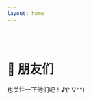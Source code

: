 ```yaml
---
layout: home
---
```


<script setup>
import { VPTeamMembers } from 'vitepress/theme'

const members = [
  {
    avatar: 'https://avatars.githubusercontent.com/u/110143758?v=4',
    name: 'Capybara',
    title: 'Bara Bara Bara!',
    links: [
      { icon: 'github', link: 'https://github.com/wangyinyuan' },
    ]
  },
  {
    avatar: 'https://avatars.githubusercontent.com/u/64010148?v=4',
    name: '拆家大主教',
    title: '🚧WIP: fixing bugs in Earth Online',
    links: [
      { icon: { svg: '<svg aria-hidden="true" height="16" viewBox="0 0 16 16" version="1.1" width="16" data-view-component="true" ><path fill="currentColor" d="m7.775 3.275 1.25-1.25a3.5 3.5 0 1 1 4.95 4.95l-2.5 2.5a3.5 3.5 0 0 1-4.95 0 .751.751 0 0 1 .018-1.042.751.751 0 0 1 1.042-.018 1.998 1.998 0 0 0 2.83 0l2.5-2.5a2.002 2.002 0 0 0-2.83-2.83l-1.25 1.25a.751.751 0 0 1-1.042-.018.751.751 0 0 1-.018-1.042Zm-4.69 9.64a1.998 1.998 0 0 0 2.83 0l1.25-1.25a.751.751 0 0 1 1.042.018.751.751 0 0 1 .018 1.042l-1.25 1.25a3.5 3.5 0 1 1-4.95-4.95l2.5-2.5a3.5 3.5 0 0 1 4.95 0 .751.751 0 0 1-.018 1.042.751.751 0 0 1-1.042.018 1.998 1.998 0 0 0-2.83 0l-2.5 2.5a1.998 1.998 0 0 0 0 2.83Z"></path></svg>'}, link: 'https://buuug.top/' },
      { icon: 'github', link: 'https://github.com/HomeArchbishop' },
    ]
  },
  {
    avatar: 'https://avatars.githubusercontent.com/u/67143590?v=4',
    name: 'GoForceX',
    title: '超级摆烂人，很摆烂',
    links: [
      { icon: { svg: '<svg aria-hidden="true" height="16" viewBox="0 0 16 16" version="1.1" width="16" data-view-component="true" ><path fill="currentColor" d="m7.775 3.275 1.25-1.25a3.5 3.5 0 1 1 4.95 4.95l-2.5 2.5a3.5 3.5 0 0 1-4.95 0 .751.751 0 0 1 .018-1.042.751.751 0 0 1 1.042-.018 1.998 1.998 0 0 0 2.83 0l2.5-2.5a2.002 2.002 0 0 0-2.83-2.83l-1.25 1.25a.751.751 0 0 1-1.042-.018.751.751 0 0 1-.018-1.042Zm-4.69 9.64a1.998 1.998 0 0 0 2.83 0l1.25-1.25a.751.751 0 0 1 1.042.018.751.751 0 0 1 .018 1.042l-1.25 1.25a3.5 3.5 0 1 1-4.95-4.95l2.5-2.5a3.5 3.5 0 0 1 4.95 0 .751.751 0 0 1-.018 1.042.751.751 0 0 1-1.042.018 1.998 1.998 0 0 0-2.83 0l-2.5 2.5a1.998 1.998 0 0 0 0 2.83Z"></path></svg>'}, link: 'https://goforcex.top/' },
      { icon: 'github', link: 'https://github.com/GoForceX' },
    ]
  },
  {
    avatar: 'https://avatars.githubusercontent.com/u/137598038?v=4',
    name: 'BOWL',
    title: '🥣🥣🥣',
    links: [
      { icon: { svg: '<svg aria-hidden="true" height="16" viewBox="0 0 16 16" version="1.1" width="16" data-view-component="true" ><path fill="currentColor" d="m7.775 3.275 1.25-1.25a3.5 3.5 0 1 1 4.95 4.95l-2.5 2.5a3.5 3.5 0 0 1-4.95 0 .751.751 0 0 1 .018-1.042.751.751 0 0 1 1.042-.018 1.998 1.998 0 0 0 2.83 0l2.5-2.5a2.002 2.002 0 0 0-2.83-2.83l-1.25 1.25a.751.751 0 0 1-1.042-.018.751.751 0 0 1-.018-1.042Zm-4.69 9.64a1.998 1.998 0 0 0 2.83 0l1.25-1.25a.751.751 0 0 1 1.042.018.751.751 0 0 1 .018 1.042l-1.25 1.25a3.5 3.5 0 1 1-4.95-4.95l2.5-2.5a3.5 3.5 0 0 1 4.95 0 .751.751 0 0 1-.018 1.042.751.751 0 0 1-1.042.018 1.998 1.998 0 0 0-2.83 0l-2.5 2.5a1.998 1.998 0 0 0 0 2.83Z"></path></svg>'}, link: 'https://bowl23.github.io/' },
      { icon: 'github', link: 'https://github.com/bowl23' },
    ]
  },
  {
    avatar: 'https://avatars.githubusercontent.com/u/143786942?v=4',
    name: 'MENGBOOO',
    title: 'A HuStEr, NaMeD MeNgBoOo',
    links: [
      { icon: { svg: '<svg aria-hidden="true" height="16" viewBox="0 0 16 16" version="1.1" width="16" data-view-component="true" ><path fill="currentColor" d="m7.775 3.275 1.25-1.25a3.5 3.5 0 1 1 4.95 4.95l-2.5 2.5a3.5 3.5 0 0 1-4.95 0 .751.751 0 0 1 .018-1.042.751.751 0 0 1 1.042-.018 1.998 1.998 0 0 0 2.83 0l2.5-2.5a2.002 2.002 0 0 0-2.83-2.83l-1.25 1.25a.751.751 0 0 1-1.042-.018.751.751 0 0 1-.018-1.042Zm-4.69 9.64a1.998 1.998 0 0 0 2.83 0l1.25-1.25a.751.751 0 0 1 1.042.018.751.751 0 0 1 .018 1.042l-1.25 1.25a3.5 3.5 0 1 1-4.95-4.95l2.5-2.5a3.5 3.5 0 0 1 4.95 0 .751.751 0 0 1-.018 1.042.751.751 0 0 1-1.042.018 1.998 1.998 0 0 0-2.83 0l-2.5 2.5a1.998 1.998 0 0 0 0 2.83Z"></path></svg>'}, link: 'https://bemosite.fun/' },
      { icon: 'github', link: 'https://github.com/Mengbooo' },
    ]
  },
  {
    avatar: 'https://avatars.githubusercontent.com/u/91679915?v=4',
    name: 'Ray',
    title: 'Rayyyyy',
    links: [
      { icon: 'github', link: 'https://github.com/realRayyy' },
    ]
  },
  {
    avatar: 'https://avatars.githubusercontent.com/u/36541432?v=4',
    name: 'Xeu',
    title: 'Stay focused, dive deep',
    links: [
      { icon: { svg: '<svg aria-hidden="true" height="16" viewBox="0 0 16 16" version="1.1" width="16" data-view-component="true" ><path fill="currentColor" d="m7.775 3.275 1.25-1.25a3.5 3.5 0 1 1 4.95 4.95l-2.5 2.5a3.5 3.5 0 0 1-4.95 0 .751.751 0 0 1 .018-1.042.751.751 0 0 1 1.042-.018 1.998 1.998 0 0 0 2.83 0l2.5-2.5a2.002 2.002 0 0 0-2.83-2.83l-1.25 1.25a.751.751 0 0 1-1.042-.018.751.751 0 0 1-.018-1.042Zm-4.69 9.64a1.998 1.998 0 0 0 2.83 0l1.25-1.25a.751.751 0 0 1 1.042.018.751.751 0 0 1 .018 1.042l-1.25 1.25a3.5 3.5 0 1 1-4.95-4.95l2.5-2.5a3.5 3.5 0 0 1 4.95 0 .751.751 0 0 1-.018 1.042.751.751 0 0 1-1.042.018 1.998 1.998 0 0 0-2.83 0l-2.5 2.5a1.998 1.998 0 0 0 0 2.83Z"></path></svg>'}, link: 'xeu.life' },
      { icon: 'github', link: 'https://github.com/OXeu' },
    ]
  },
  {
    avatar: 'https://avatars.githubusercontent.com/u/5047602?v=4',
    name: 'KSkun',
    title: 'Game Developer',
    links: [
      { icon: { svg: '<svg aria-hidden="true" height="16" viewBox="0 0 16 16" version="1.1" width="16" data-view-component="true" ><path fill="currentColor" d="m7.775 3.275 1.25-1.25a3.5 3.5 0 1 1 4.95 4.95l-2.5 2.5a3.5 3.5 0 0 1-4.95 0 .751.751 0 0 1 .018-1.042.751.751 0 0 1 1.042-.018 1.998 1.998 0 0 0 2.83 0l2.5-2.5a2.002 2.002 0 0 0-2.83-2.83l-1.25 1.25a.751.751 0 0 1-1.042-.018.751.751 0 0 1-.018-1.042Zm-4.69 9.64a1.998 1.998 0 0 0 2.83 0l1.25-1.25a.751.751 0 0 1 1.042.018.751.751 0 0 1 .018 1.042l-1.25 1.25a3.5 3.5 0 1 1-4.95-4.95l2.5-2.5a3.5 3.5 0 0 1 4.95 0 .751.751 0 0 1-.018 1.042.751.751 0 0 1-1.042.018 1.998 1.998 0 0 0-2.83 0l-2.5 2.5a1.998 1.998 0 0 0 0 2.83Z"></path></svg>'}, link: 'https://ksmeow.moe' },
      { icon: 'github', link: 'https://github.com/KSkun' },
    ]
  },
  {
    avatar: 'https://avatars.githubusercontent.com/u/146374476?v=4',
    name: 'SubstanceP',
    title: '有一个画好的天堂在其尽头',
    links: [
      { icon: 'github', link: 'https://github.com/SubstanceP114' },
    ]
  },
  {
    avatar: 'https://avatars.githubusercontent.com/u/102953683?v=4',
    name: 'GaN',
    title: 'Live a live you will remember',
    links: [
      { icon: 'github', link: 'https://github.com/GalliumNitride-DL' },
    ]
  },
  {
    avatar: 'https://avatars.githubusercontent.com/u/102965763?v=4',
    name: 'XLXZ',
    title: 'XiaoLinXiaoZhu',
    links: [
      { icon: { svg: '<svg aria-hidden="true" height="16" viewBox="0 0 16 16" version="1.1" width="16" data-view-component="true" ><path fill="currentColor" d="m7.775 3.275 1.25-1.25a3.5 3.5 0 1 1 4.95 4.95l-2.5 2.5a3.5 3.5 0 0 1-4.95 0 .751.751 0 0 1 .018-1.042.751.751 0 0 1 1.042-.018 1.998 1.998 0 0 0 2.83 0l2.5-2.5a2.002 2.002 0 0 0-2.83-2.83l-1.25 1.25a.751.751 0 0 1-1.042-.018.751.751 0 0 1-.018-1.042Zm-4.69 9.64a1.998 1.998 0 0 0 2.83 0l1.25-1.25a.751.751 0 0 1 1.042.018.751.751 0 0 1 .018 1.042l-1.25 1.25a3.5 3.5 0 1 1-4.95-4.95l2.5-2.5a3.5 3.5 0 0 1 4.95 0 .751.751 0 0 1-.018 1.042.751.751 0 0 1-1.042.018 1.998 1.998 0 0 0-2.83 0l-2.5 2.5a1.998 1.998 0 0 0 0 2.83Z"></path></svg>'}, link: 'https://xiaolinxiaozhu.github.io/' },
      { icon: 'github', link: 'https://github.com/XiaoLinXiaoZhu' },
    ]
  },
  {
    avatar: 'https://avatars.githubusercontent.com/u/56422154?v=4',
    name: 'MAXLIN',
    title: 'MAXLINNN',
    links: [
      { icon: { svg: '<svg aria-hidden="true" height="16" viewBox="0 0 16 16" version="1.1" width="16" data-view-component="true" ><path fill="currentColor" d="m7.775 3.275 1.25-1.25a3.5 3.5 0 1 1 4.95 4.95l-2.5 2.5a3.5 3.5 0 0 1-4.95 0 .751.751 0 0 1 .018-1.042.751.751 0 0 1 1.042-.018 1.998 1.998 0 0 0 2.83 0l2.5-2.5a2.002 2.002 0 0 0-2.83-2.83l-1.25 1.25a.751.751 0 0 1-1.042-.018.751.751 0 0 1-.018-1.042Zm-4.69 9.64a1.998 1.998 0 0 0 2.83 0l1.25-1.25a.751.751 0 0 1 1.042.018.751.751 0 0 1 .018 1.042l-1.25 1.25a3.5 3.5 0 1 1-4.95-4.95l2.5-2.5a3.5 3.5 0 0 1 4.95 0 .751.751 0 0 1-.018 1.042.751.751 0 0 1-1.042.018 1.998 1.998 0 0 0-2.83 0l-2.5 2.5a1.998 1.998 0 0 0 0 2.83Z"></path></svg>'}, link: 'https://maxlinqaq.github.io/about/' },
      { icon: 'github', link: 'https://github.com/MAXLINqaq' },
    ]
  },
  {
    avatar: 'https://avatars.githubusercontent.com/u/111160781?v=4',
    name: 'Chales Xu',
    title: '🌊🌊🌊',
    links: [
      { icon: { svg: '<svg aria-hidden="true" height="16" viewBox="0 0 16 16" version="1.1" width="16" data-view-component="true" ><path fill="currentColor" d="m7.775 3.275 1.25-1.25a3.5 3.5 0 1 1 4.95 4.95l-2.5 2.5a3.5 3.5 0 0 1-4.95 0 .751.751 0 0 1 .018-1.042.751.751 0 0 1 1.042-.018 1.998 1.998 0 0 0 2.83 0l2.5-2.5a2.002 2.002 0 0 0-2.83-2.83l-1.25 1.25a.751.751 0 0 1-1.042-.018.751.751 0 0 1-.018-1.042Zm-4.69 9.64a1.998 1.998 0 0 0 2.83 0l1.25-1.25a.751.751 0 0 1 1.042.018.751.751 0 0 1 .018 1.042l-1.25 1.25a3.5 3.5 0 1 1-4.95-4.95l2.5-2.5a3.5 3.5 0 0 1 4.95 0 .751.751 0 0 1-.018 1.042.751.751 0 0 1-1.042.018 1.998 1.998 0 0 0-2.83 0l-2.5 2.5a1.998 1.998 0 0 0 0 2.83Z"></path></svg>'}, link: 'https://www.n2ptr.space/' },
      { icon: 'github', link: 'https://github.com/SHA-4096' },
    ]
  },
  {
    avatar: 'https://avatars.githubusercontent.com/u/3164435?v=4',
    name: 'Tony Li',
    title: '🍑🍑🍑',
    links: [
      // { icon: { svg: '<svg aria-hidden="true" height="16" viewBox="0 0 16 16" version="1.1" width="16" data-view-component="true" ><path fill="currentColor" d="m7.775 3.275 1.25-1.25a3.5 3.5 0 1 1 4.95 4.95l-2.5 2.5a3.5 3.5 0 0 1-4.95 0 .751.751 0 0 1 .018-1.042.751.751 0 0 1 1.042-.018 1.998 1.998 0 0 0 2.83 0l2.5-2.5a2.002 2.002 0 0 0-2.83-2.83l-1.25 1.25a.751.751 0 0 1-1.042-.018.751.751 0 0 1-.018-1.042Zm-4.69 9.64a1.998 1.998 0 0 0 2.83 0l1.25-1.25a.751.751 0 0 1 1.042.018.751.751 0 0 1 .018 1.042l-1.25 1.25a3.5 3.5 0 1 1-4.95-4.95l2.5-2.5a3.5 3.5 0 0 1 4.95 0 .751.751 0 0 1-.018 1.042.751.751 0 0 1-1.042.018 1.998 1.998 0 0 0-2.83 0l-2.5 2.5a1.998 1.998 0 0 0 0 2.83Z"></path></svg>'}, link: 'https://i.lyt.moe' },
      { icon: 'github', link: 'https://github.com/Lyt99' },
    ]
  },
  {
    avatar: 'https://avatars.githubusercontent.com/u/61000196?v=4',
    name: 'ligen131',
    title: 'Don\'t worry, be happy',
    links: [
      { icon: { svg: '<svg aria-hidden="true" height="16" viewBox="0 0 16 16" version="1.1" width="16" data-view-component="true" ><path fill="currentColor" d="m7.775 3.275 1.25-1.25a3.5 3.5 0 1 1 4.95 4.95l-2.5 2.5a3.5 3.5 0 0 1-4.95 0 .751.751 0 0 1 .018-1.042.751.751 0 0 1 1.042-.018 1.998 1.998 0 0 0 2.83 0l2.5-2.5a2.002 2.002 0 0 0-2.83-2.83l-1.25 1.25a.751.751 0 0 1-1.042-.018.751.751 0 0 1-.018-1.042Zm-4.69 9.64a1.998 1.998 0 0 0 2.83 0l1.25-1.25a.751.751 0 0 1 1.042.018.751.751 0 0 1 .018 1.042l-1.25 1.25a3.5 3.5 0 1 1-4.95-4.95l2.5-2.5a3.5 3.5 0 0 1 4.95 0 .751.751 0 0 1-.018 1.042.751.751 0 0 1-1.042.018 1.998 1.998 0 0 0-2.83 0l-2.5 2.5a1.998 1.998 0 0 0 0 2.83Z"></path></svg>'}, link: 'https://ligen.life/about/' },
      { icon: 'github', link: 'https://github.com/ligen131' },
    ]
  },
  {
    avatar: 'https://avatars.githubusercontent.com/u/86813521?v=4',
    name: 'jyi2ya',
    title: '🦀🦀🦀',
    links: [
      { icon: 'github', link: 'https://github.com/jyi2ya' },
    ]
  },
  {
    avatar: 'https://avatars.githubusercontent.com/u/86649490?v=4',
    name: 'YiNN',
    title: 'YiNNx',
    links: [
      { icon: { svg: '<svg aria-hidden="true" height="16" viewBox="0 0 16 16" version="1.1" width="16" data-view-component="true" ><path fill="currentColor" d="m7.775 3.275 1.25-1.25a3.5 3.5 0 1 1 4.95 4.95l-2.5 2.5a3.5 3.5 0 0 1-4.95 0 .751.751 0 0 1 .018-1.042.751.751 0 0 1 1.042-.018 1.998 1.998 0 0 0 2.83 0l2.5-2.5a2.002 2.002 0 0 0-2.83-2.83l-1.25 1.25a.751.751 0 0 1-1.042-.018.751.751 0 0 1-.018-1.042Zm-4.69 9.64a1.998 1.998 0 0 0 2.83 0l1.25-1.25a.751.751 0 0 1 1.042.018.751.751 0 0 1 .018 1.042l-1.25 1.25a3.5 3.5 0 1 1-4.95-4.95l2.5-2.5a3.5 3.5 0 0 1 4.95 0 .751.751 0 0 1-.018 1.042.751.751 0 0 1-1.042.018 1.998 1.998 0 0 0-2.83 0l-2.5 2.5a1.998 1.998 0 0 0 0 2.83Z"></path></svg>'}, link: 'https://just-plain.fun' },
      { icon: 'github', link: 'https://github.com/YiNNx' },
    ]
  },
  {
    avatar: 'https://avatars.githubusercontent.com/u/107761771?v=4',
    name: 'Junxing Zhu',
    title: '✨✨✨',
    links: [
      { icon: { svg: '<svg aria-hidden="true" height="16" viewBox="0 0 16 16" version="1.1" width="16" data-view-component="true" ><path fill="currentColor" d="m7.775 3.275 1.25-1.25a3.5 3.5 0 1 1 4.95 4.95l-2.5 2.5a3.5 3.5 0 0 1-4.95 0 .751.751 0 0 1 .018-1.042.751.751 0 0 1 1.042-.018 1.998 1.998 0 0 0 2.83 0l2.5-2.5a2.002 2.002 0 0 0-2.83-2.83l-1.25 1.25a.751.751 0 0 1-1.042-.018.751.751 0 0 1-.018-1.042Zm-4.69 9.64a1.998 1.998 0 0 0 2.83 0l1.25-1.25a.751.751 0 0 1 1.042.018.751.751 0 0 1 .018 1.042l-1.25 1.25a3.5 3.5 0 1 1-4.95-4.95l2.5-2.5a3.5 3.5 0 0 1 4.95 0 .751.751 0 0 1-.018 1.042.751.751 0 0 1-1.042.018 1.998 1.998 0 0 0-2.83 0l-2.5 2.5a1.998 1.998 0 0 0 0 2.83Z"></path></svg>'}, link: 'https://ggg.life/' },
      { icon: 'github', link: 'https://github.com/jakezhu9' },
    ]
  },

]
</script>

<div style="height:2rem"></div>

# 🌺 朋友们

也关注一下他们吧！♪(^∇^*)

<VPTeamMembers size="medium" :members="members" />